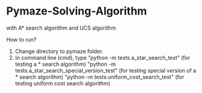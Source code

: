 # Pymaze-Solving-Algorithm
with A* search algorithm and UCS algorithm

How to run?
1. Change directory to pymaze folder.
2. In command line (cmd), type 
"python -m tests.a_star_search_test"    (for testing a * search algorithm)
"python -m tests.a_star_search_special_version_test"    (for testing special version of a * search algorithm)
"python -m tests.uniform_cost_search_test"    (for testing uniform cost search algorithm)

